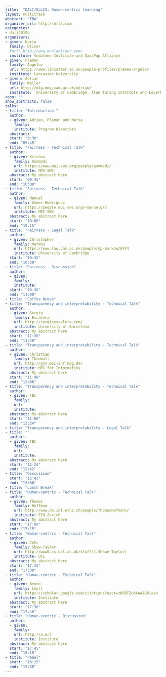 ```yaml
---
title:  "DALI/ELLIS: Human-centric learning"
layout: multitrack
abstract: "TBA"
organizer_url: http://url3.com
categories:
- dali2019b
organizers:
- given: Nuria   
  family: Oliver
  #url: http://www.nuriaoliver.com/
  institute: Vodafone Institute and DataPop Alliance
- given: Plamen
  family: Angelov
  url: https://www.lancaster.ac.uk/people-profiles/plamen-angelov
  institute: Lancaster University
- given: Adrian
  family: Weller
  url: http://mlg.eng.cam.ac.uk/adrian/
  institute:  University of Cambridge, Alan Turing Institute and Leverhulme Centre for the Future of Intelligence
room: ""
show_abstracts: false
talks:
- title: "Introduction "
  author:
  - given: Adrian, Plamen and Nuria
    family: 
    institute: Program Directors
  abstract: 
  start: "9:30"
  end: "09:45"
- title: "Fairness - Technical Talk"
  author:
  - given: Krishna
    family: Gummadi
    url: https://www.mpi-sws.org/people/gummadi/
    institute: MPI-SWS
  abstract: My abstract here
  start: "09:45"
  end: "10:00"
- title: "Fairness - Technical Talk"
  author:
  - given: Manuel
    family: Gomez-Rodriguez
    url: https://people.mpi-sws.org/~manuelgr/
    institute: MPI-SWS
  abstract: My abstract here
  start: "10:00"
  end: "10:15"
- title: "Fairness - Legal Talk"
  author:
  - given: Christopher 
    family: Markou
    url: https://www.law.cam.ac.uk/people/cp-markou/6574
    institute: University of Cambridge
  start: "10:15"
  end: "10:30"
- title: "Fairness - Discussion"
  author:
  - given:  
    family: 
    institute: 
  start: "10:30"
  end: "11:00"
- title: "Coffee Break"
- title: "Transparency and interpretability - Technical Talk"
  author:
  - given: Sergio 
    family: Escalera
    url: http://sergioescalera.com/
    institute: University of Barcelona
  abstract: My abstract here
  start: "11:30"
  end: "11:48"
- title: "Transparency and interpretability - Technical Talk"
  author:
  - given: Christian  
    family: Theobalt
    url: http://gvv.mpi-inf.mpg.de/
    institute: MPI for Informatiks
  abstract: My abstract here
  start: "11:48"
  end: "12:06"
- title: "Transparency and interpretability - Technical Talk"
  author:
  - given: TBC
    family: 
    url: 
    institute: 
  abstract: My abstract here
  start: "12:06"
  end: "12:24"
- title: "Transparency and interpretability - Legal Talk"
- title: ""
  author:
  - given: TBC
    family: 
    url: 
    institute: 
  abstract: My abstract here
  start: "12:24"
  end: "12:42"
- title: "Discussion"
  start: "12:42"
  end: "13:00"
- title: "Lunch Break"
- title: "Human-centric - Technical Talk"
  author:
  - given: Thomas 
    family: Hoffman
    url: http://www.da.inf.ethz.ch/people/ThomasHofmann/
    institute: ETH Zurich
  abstract: My abstract here
  start: "17:00"
  end: "17:15"
- title: "Human-centric - Technical Talk"
  author:
  - given: John 
    family: Shaw-Taylor
    url: http://www0.cs.ucl.ac.uk/staff/J.Shawe-Taylor/
    institute: UCL
  abstract: My abstract here
  start: "17:15"
  end: "17:30"
- title: "Human-centric - Technical Talk"
  author:
  - given: Bruno  
    family: Lepri
    url: https://scholar.google.com/citations?user=zN5RTZcAAAAJ&hl=en
    institute: Institute
  abstract: My abstract here
  start: "17:30"
  end: "17:45"
- title: "Human-centric - Discussion"
  author:
  - given:   
    family: 
    url: http://a.url
    institute: Institute
  abstract: My abstract here
  start: "17:45"
  end: "18:15"
- title: "Panel"
  start: "18:15"
  end: "19:30"
---
```

